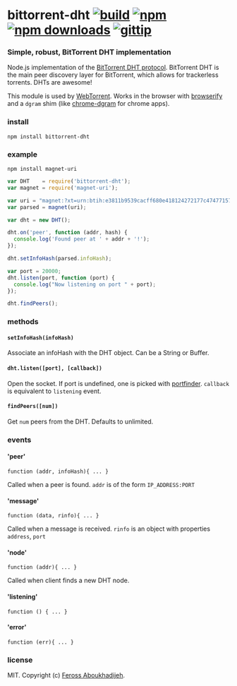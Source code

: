 # bittorrent-dht [![build](https://img.shields.io/travis/feross/bittorrent-dht.svg)](https://travis-ci.org/feross/bittorrent-dht) [![npm](https://img.shields.io/npm/v/bittorrent-dht.svg)](https://npmjs.org/package/bittorrent-dht) [![npm downloads](https://img.shields.io/npm/dm/bittorrent-dht.svg)](https://npmjs.org/package/bittorrent-dht) [![gittip](https://img.shields.io/gittip/feross.svg)](https://www.gittip.com/feross/)

### Simple, robust, BitTorrent DHT implementation

Node.js implementation of the [BitTorrent DHT protocol](http://www.bittorrent.org/beps/bep_0005.html). BitTorrent DHT is the main peer discovery layer for BitTorrent, which allows for trackerless torrents. DHTs are awesome!

This module is used by [WebTorrent](https://github.com/feross/WebTorrent). Works in the browser with [browserify](http://browserify.org/) and a `dgram` shim (like [chrome-dgram](https://github.com/feross/chrome-dgram) for chrome apps).

### install

```
npm install bittorrent-dht
```

### example

```
npm install magnet-uri
```

```javascript
var DHT    = require('bittorrent-dht');
var magnet = require('magnet-uri');

var uri = "magnet:?xt=urn:btih:e3811b9539cacff680e418124272177c47477157&dn=Ubuntu+13.10+Desktop+Live+ISO+amd64";
var parsed = magnet(uri);

var dht = new DHT();

dht.on('peer', function (addr, hash) {
  console.log('Found peer at ' + addr + '!');
});

dht.setInfoHash(parsed.infoHash);

var port = 20000;
dht.listen(port, function (port) {
  console.log("Now listening on port " + port);
});

dht.findPeers();
```



### methods

#### `setInfoHash(infoHash)`

Associate an infoHash with the DHT object. Can be a String or Buffer.


#### `dht.listen([port], [callback])`

Open the socket. If port is undefined, one is picked with [portfinder](https://github.com/indexzero/node-portfinder).
`callback` is equivalent to `listening` event.


#### `findPeers([num])`

Get `num` peers from the DHT. Defaults to unlimited.



### events

#### 'peer'

    function (addr, infoHash){ ... }

Called when a peer is found. `addr` is of the form `IP_ADDRESS:PORT`


#### 'message'

    function (data, rinfo){ ... }

Called when a message is received. `rinfo` is an object with properties `address`, `port`


#### 'node'

    function (addr){ ... }

Called when client finds a new DHT node.

#### 'listening'

    function () { ... }


#### 'error'

    function (err){ ... }

### license

MIT. Copyright (c) [Feross Aboukhadijeh](http://feross.org).

